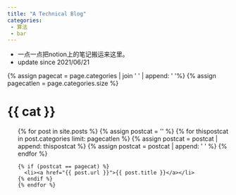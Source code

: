 ```yaml
---
title: "A Technical Blog"
categories:
 - 算法
 - bar
---
```


* 一点一点把notion上的笔记搬运来这里。
* update since 2021/06/21

{% assign pagecat = page.categories | join ' ' | append: ' '%}
{% assign pagecatlen = page.categories.size %}
  <h1>{{ cat }}</h1>
  <ul>
    {% for post in site.posts %}
    {% assign postcat = '' %}
    {% for thispostcat in post.categories limit: pagecatlen %}
      {% assign postcat = postcat | append: thispostcat %}
      {% assign postcat = postcat | append: ' ' %}
    {% endfor %}

    {% if (postcat == pagecat) %}
      <li><a href="{{ post.url }}">{{ post.title }}</a></li>
    {% endif %}
    {% endfor %}
  </ul>

